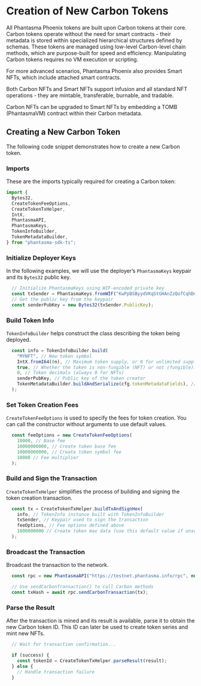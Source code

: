 # Creation of New Carbon Tokens

All Phantasma Phoenix tokens are built upon Carbon tokens at their core. Carbon tokens operate without the need for smart contracts - their metadata is stored within specialized hierarchical structures defined by schemas. These tokens are managed using low-level Carbon-level chain methods, which are purpose-built for speed and efficiency. Manipulating Carbon tokens requires no VM execution or scripting.

For more advanced scenarios, Phantasma Phoenix also provides Smart NFTs, which include attached smart contracts.

Both Carbon NFTs and Smart NFTs support infusion and all standard NFT operations - they are mintable, transferable, burnable, and tradable.

Carbon NFTs can be upgraded to Smart NFTs by embedding a TOMB (PhantasmaVM) contract within their Carbon metadata.

## Creating a New Carbon Token

The following code snippet demonstrates how to create a new Carbon token.

### Imports

These are the imports typically required for creating a Carbon token:

```ts
import {
  Bytes32,
  CreateTokenFeeOptions,
  CreateTokenTxHelper,
  IntX,
  PhantasmaAPI,
  PhantasmaKeys,
  TokenInfoBuilder,
  TokenMetadataBuilder,
} from "phantasma-sdk-ts";
````

### Initialize Deployer Keys

In the following examples, we will use the deployer’s `PhantasmaKeys` keypair and its `Bytes32` public key.

```ts
  // Initialize PhantasmaKeys using WIF-encoded private key
  const txSender = PhantasmaKeys.fromWIF("KwPpBSByydVKqStGHAnZzQofCqhDmD2bfRgc9BmZqM3ZmsdWJw4d");
  // Get the public key from the keypair
  const senderPubKey = new Bytes32(txSender.PublicKey);
````

### Build Token Info

`TokenInfoBuilder` helps construct the class describing the token being deployed.

```ts
  const info = TokenInfoBuilder.build(
    "MYNFT", // New token symbol
    IntX.fromI64(0n), // Maximum token supply, or 0 for unlimited supply
    true, // Whether the token is non-fungible (NFT) or not (fungible). Currently, only NFTs are supported
    0, // Token decimals (always 0 for NFTs)
    senderPubKey, // Public key of the token creator
    TokenMetadataBuilder.buildAndSerialize(cfg.tokenMetadataFields), // Optional metadata fields (key and value are strings only for now)
  );
````

### Set Token Creation Fees

`CreateTokenFeeOptions` is used to specify the fees for token creation.
You can call the constructor without arguments to use default values.

```ts
  const feeOptions = new CreateTokenFeeOptions(
    10000, // Base fee
    10000000000, // Create token base fee
    10000000000, // Create token symbol fee
    10000 // Fee multiplier
  );
````

### Build and Sign the Transaction

`CreateTokenTxHelper` simplifies the process of building and signing the token creation transaction.

```ts
  const tx = CreateTokenTxHelper.buildTxAndSignHex(
    info, // TokenInfo instance built with TokenInfoBuilder
    txSender, // Keypair used to sign the transaction
    feeOptions, // Fee options defined above
    1000000000 // Create token max data (use this default value if unsure)
  );
````

### Broadcast the Transaction

Broadcast the transaction to the network.

```ts
  const rpc = new PhantasmaAPI("https://testnet.phantasma.info/rpc", null, "testnet");

  // Use sendCarbonTransaction() to call Carbon methods
  const txHash = await rpc.sendCarbonTransaction(tx);
````

### Parse the Result

After the transaction is mined and its result is available, parse it to obtain the new Carbon token ID.
This ID can later be used to create token series and mint new NFTs.

```ts
  // Wait for transaction confirmation...

  if (success) {
    const tokenId = CreateTokenTxHelper.parseResult(result);
  } else {
    // Handle transaction failure
  }
```
